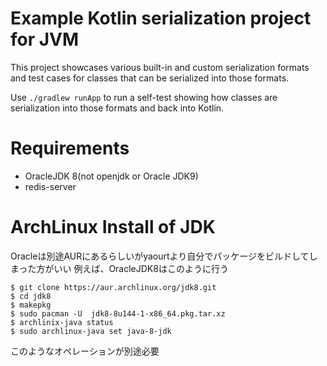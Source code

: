 # Example Kotlin serialization project for JVM

This project showcases various built-in and custom serialization formats and
test cases for classes that can be serialized into those formats.

Use `./gradlew runApp` to run a self-test showing how classes are serialization into those formats
and back into Kotlin.

# Requirements
- OracleJDK 8(not openjdk or Oracle JDK9)
- redis-server

# ArchLinux Install of JDK
Oracleは別途AURにあるらしいがyaourtより自分でパッケージをビルドしてしまった方がいい
例えば、OracleJDK8はこのように行う
```console
$ git clone https://aur.archlinux.org/jdk8.git
$ cd jdk8
$ makepkg
$ sudo pacman -U  jdk8-8u144-1-x86_64.pkg.tar.xz
$ archlinix-java status
$ sudo archlinux-java set java-8-jdk
```
このようなオペレーションが別途必要
